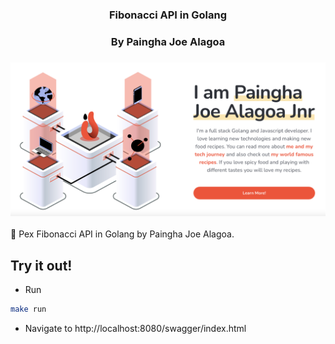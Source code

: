 <h3 align="center">
    <p>Fibonacci API in Golang</p>
</h3>

<h3 align="center">
    <p>By Paingha Joe Alagoa</p>
</h3>

<h3 align="center">
    <a href="https://iamjollof.com"><img src="https://raw.githubusercontent.com/paingha/paingha/master/github-profile-img.png"></a>
</h3>

🤗 Pex Fibonacci API in Golang by Paingha Joe Alagoa. 

## Try it out!

* Run

```bash
make run
```
* Navigate to http://localhost:8080/swagger/index.html